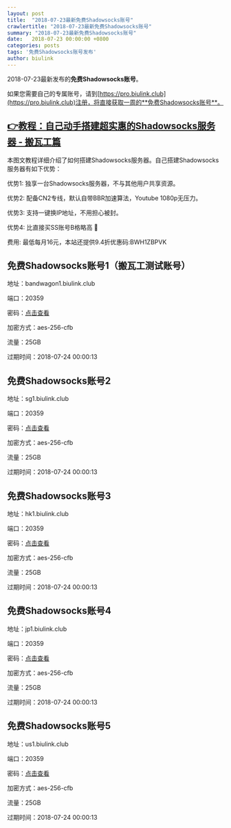 ```yaml
---
layout: post
title:  "2018-07-23最新免费Shadowsocks账号"
crawlertitle: "2018-07-23最新免费Shadowsocks账号"
summary: "2018-07-23最新免费Shadowsocks账号"
date:   2018-07-23 00:00:00 +0800
categories: posts
tags: '免费Shadowsocks账号发布'
author: biulink
---
```


2018-07-23最新发布的**免费Shadowsocks账号**。

如果您需要自己的专属账号，请到[https://pro.biulink.club](https://pro.biulink.club)注册，将直接获取一周的**免费Shadowsocks账号**。

## [👉教程：自己动手搭建超实惠的Shadowsocks服务器 - 搬瓦工篇](https://github.com/Biulink/ShadowsocksTutorials/blob/master/%E6%95%99%E6%82%A8%E8%87%AA%E5%B7%B1%E5%8A%A8%E6%89%8B%E6%90%AD%E5%BB%BA%E8%B6%85%E5%AE%9E%E6%83%A0%E7%9A%84Shadowsocks%E6%9C%8D%E5%8A%A1%E5%99%A8%20-%20%E6%90%AC%E7%93%A6%E5%B7%A5%E7%AF%87.md)
  
  本图文教程详细介绍了如何搭建Shadowsocks服务器。自己搭建Shadowsocks服务器有如下优势：

  优势1: 独享一台Shadowsocks服务器，不与其他用户共享资源。

  优势2: 配备CN2专线，默认自带BBR加速算法，Youtube 1080p无压力。

  优势3: 支持一键换IP地址，不用担心被封。

  优势4: 比直接买SS账号B格略高 🙂

  费用: 最低每月16元，本站还提供9.4折优惠码:BWH1ZBPVK  
## 免费Shadowsocks账号1（搬瓦工测试账号）

地址：bandwagon1.biulink.club

端口：20359

密码：[点击查看](https://github.com/Biulink/ShadowsocksTutorials/blob/master/publish/2018-07-23%E6%9C%80%E6%96%B0%E5%85%8D%E8%B4%B9Shadowsocks%E8%B4%A6%E5%8F%B7.md)

加密方式：aes-256-cfb

流量：25GB

过期时间：2018-07-24 00:00:13

## 免费Shadowsocks账号2

地址：sg1.biulink.club

端口：20359

密码：[点击查看](https://github.com/Biulink/ShadowsocksTutorials/blob/master/publish/2018-07-23%E6%9C%80%E6%96%B0%E5%85%8D%E8%B4%B9Shadowsocks%E8%B4%A6%E5%8F%B7.md)

加密方式：aes-256-cfb

流量：25GB

过期时间：2018-07-24 00:00:13

## 免费Shadowsocks账号3

地址：hk1.biulink.club

端口：20359

密码：[点击查看](https://github.com/Biulink/ShadowsocksTutorials/blob/master/publish/2018-07-23%E6%9C%80%E6%96%B0%E5%85%8D%E8%B4%B9Shadowsocks%E8%B4%A6%E5%8F%B7.md)

加密方式：aes-256-cfb

流量：25GB

过期时间：2018-07-24 00:00:13

## 免费Shadowsocks账号4

地址：jp1.biulink.club

端口：20359

密码：[点击查看](https://github.com/Biulink/ShadowsocksTutorials/blob/master/publish/2018-07-23%E6%9C%80%E6%96%B0%E5%85%8D%E8%B4%B9Shadowsocks%E8%B4%A6%E5%8F%B7.md)

加密方式：aes-256-cfb

流量：25GB

过期时间：2018-07-24 00:00:13

## 免费Shadowsocks账号5

地址：us1.biulink.club

端口：20359

密码：[点击查看](https://github.com/Biulink/ShadowsocksTutorials/blob/master/publish/2018-07-23%E6%9C%80%E6%96%B0%E5%85%8D%E8%B4%B9Shadowsocks%E8%B4%A6%E5%8F%B7.md)

加密方式：aes-256-cfb

流量：25GB

过期时间：2018-07-24 00:00:13

